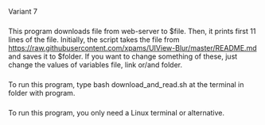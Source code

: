 Variant 7

###

This program downloads file from web-server to $file. Then, it prints first 11 lines of the file. Initially, the script takes the file from https://raw.githubusercontent.com/xpams/UIView-Blur/master/README.md and saves it to $folder. If you want to change something of these, just change the values of variables file, link or/and folder.

###
To run this program, type 
bash download_and_read.sh 
at the terminal in folder with program.

###

To run this program, you only need a Linux terminal or alternative.

